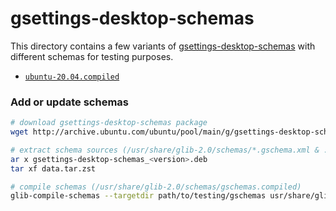 # gsettings-desktop-schemas

This directory contains a few variants of
[gsettings-desktop-schemas](https://packages.ubuntu.com/search?keywords=gsettings-desktop-schemas)
with different schemas for testing purposes.

- [`ubuntu-20.04.compiled`](https://packages.ubuntu.com/focal/gsettings-desktop-schemas)

### Add or update schemas

```bash
# download gsettings-desktop-schemas package
wget http://archive.ubuntu.com/ubuntu/pool/main/g/gsettings-desktop-schemas/gsettings-desktop-schemas_<version>.deb

# extract schema sources (/usr/share/glib-2.0/schemas/*.gschema.xml & .override)
ar x gsettings-desktop-schemas_<version>.deb
tar xf data.tar.zst

# compile schemas (/usr/share/glib-2.0/schemas/gschemas.compiled)
glib-compile-schemas --targetdir path/to/testing/gschemas usr/share/glib-2.0/schemas/
```
